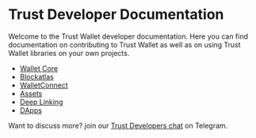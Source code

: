 # Trust Developer Documentation

Welcome to the Trust Wallet developer documentation. Here you can find documentation on contributing to Trust Wallet as well as on using Trust Wallet libraries on your own projects.

* [Wallet Core](wallet-core/wallet-core.md)
* [Blockatlas](blockatlas/blockatlas.md)
* [WalletConnect](wallet-connect/wallet-connect.md)
* [Assets](assets/add-asset.md)
* [Deep Linking](deeplinking/deeplinking.md)
* [DApps](dapps/listing-guide.md)

Want to discuss more? join our [Trust Developers chat](https://t.me/trust_developers) on Telegram.
